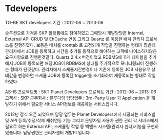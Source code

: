 # Tdevelopers
TO-BE
SKT developers
기간 : 2012-06 ~ 2013-06

솔루션으로 가져온 SKP 플랫폼에도 참여하였고 그때당시 개발담당은 Internel, External API CRUD 및 EhCache 연동
그리고 Quartz 를 이용한 배치 관리자 프로세스를 진행하였다. 보통은 배치를 crontab 로 고정되게 작업을 진행하는 형태가 많은데
관리자에서 JOB을 등록하고 시간을 추가를 동적으로 해야하는 고객에 나이스하지않은 요구사항으로 진행한것같다. 
Quartz 2.4.x 버전이었고 RDBMS에 11개 테이블을 추가해서 JOB이 등록되면 해당JOB이 RDBMS에 상태를 주기적으로 모니터링되어
진행하는 형태가 된것같다. 관리자에서 스케쥴시간변경이나 기존에 등록된 JOB 사용유무 상태값을 변경하면 스케쥴 JOB에 등록된 trigger를 초기화하여
재등록되는 형태로 작업하였다.



AS-IS
프로젝트명 : SKT Planet Developers
프로젝트 기간 : 2012-06 ~ 2013-06
고객사 : SKP
근무회사 : 블루다임
담당업무 : 3rd-Party User 가 Application 을 개발하기 위해서
필요한 서비스 API정보를 제공하는 서비스입니다.

2012년 정식 오픈 되었으며 담당 업무는 
Planet Developers에서 제공되는 서비스별 및 API 등록/수정/삭제 캐쉬연동 기능
그리고 운영자및 사용자 권한 관리 각 서비스에서 필요로 하는 External API, 스케쥴링 작업 등 백앤드 시스템(관리자 센터)기능을
구현하였습니다. 담당권한은 관리자센터 개발PL입니다.
